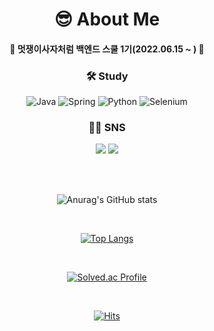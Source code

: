 
<link rel="stylesheet" href="https://cdn.jsdelivr.net/gh/devicons/devicon@v2.15.1/devicon.min.css">
          

<h1 align="center">😎 About Me</h1>

<h4 align="center">🦁 멋쟁이사자처럼 백엔드 스쿨 1기(2022.06.15 ~ ) 🦁</h4>

<h3 align="center">🛠 Study</h3>



<div align="center">
  
![Java](https://img.shields.io/badge/Java-%23ED8B00.svg?style=flat&logo=java&logoColor=white)
![Spring](https://img.shields.io/badge/Spring-%236DB33F.svg?style=flat&logo=spring&logoColor=white)
![Python](https://img.shields.io/badge/Python-3670A0?style=flat&logo=python&logoColor=ffdd54)
![Selenium](https://img.shields.io/badge/Selenium-%43B02A?style=flat&logo=selenium&logoColor=white)
  
</div>

<h3 align="center"> 👨‍💻 SNS</h3>
<div align="center">
<a href="https://www.instagram.com/mingmizz/"><img src="https://img.shields.io/badge/Instagram-%23E4405F.svg?style=flat&logo=Instagram&logoColor=white"/></a> 
<a href="https://velog.io/@beatoncheeze"><img src="https://img.shields.io/badge/velog-%2320c977.svg?style=flat&logo=Velog&logoColor=white"/></a> 
</div>

<br></br>



<div align="center">
  
![Anurag's GitHub stats](https://github-readme-stats.vercel.app/api?username=beatoncheeze&show_icons=true&theme=dracula)

<br>

[![Top Langs](https://github-readme-stats.vercel.app/api/top-langs/?username=beatoncheeze&layout=compact)](https://github.com/anuraghazra/github-readme-stats)

<br>

[![Solved.ac Profile](http://mazassumnida.wtf/api/v2/generate_badge?boj=beatoncheeze)](https://solved.ac/beatoncheeze/)

<br>

[![Hits](https://hits.seeyoufarm.com/api/count/incr/badge.svg?url=https%3A%2F%2Fgithub.com%2Fbeatoncheeze%2Fhit-counter&count_bg=%235486B4&title_bg=%2326CAB0&icon=&icon_color=%23E7E7E7&title=hits&edge_flat=true)](https://hits.seeyoufarm.com)

</div>
